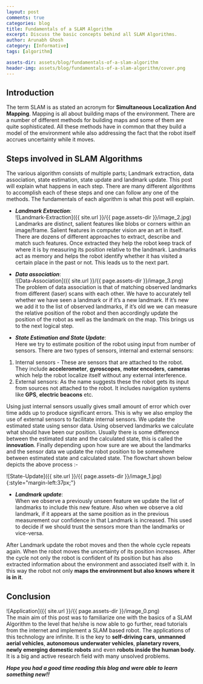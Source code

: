 ```yaml
---
layout: post
comments: true
categories: blog
title: Fundamentals of a SLAM Algorithm
excerpt: Discuss the basic concepts behind all SLAM Algorithms. 
author: Arunabh Ghosh
category: [Informative]
tags: [algorithm]

assets-dir: assets/blog/fundamentals-of-a-slam-algorithm
header-img: assets/blog/fundamentals-of-a-slam-algorithm/cover.png
---
```


Introduction
------------ 

The term SLAM is as stated an acronym for **Simultaneous Localization And Mapping**. Mapping is all about building maps of the environment. There are a number of different methods for building maps and some of them are quite sophisticated. All these methods have in common that they build a model of the environment while also addressing the fact that the robot itself accrues uncertainty while it moves.  

Steps involved in SLAM Algorithms
---------------------------------
The various algorithm consists of multiple parts; Landmark extraction, data association, state estimation, state update and landmark update. This post will explain what happens in each step. There are many different algorithms to accomplish each of these steps and one can follow any one of the methods. The fundamentals of each algorithm is what this post will explain.


- **_Landmark Extraction_**:<br/>
![Landmark-Extraction]({{ site.url }}/{{ page.assets-dir }}/image_2.jpg)<br/>
Landmarks are distinct, salient features like blobs or corners within an image/frame. Salient features in computer vision are an art in itself. There are dozens of different approaches to extract, describe and match such features. Once extracted they help the robot keep track of where it is by measuring its position relative to the landmark. Landmarks act as memory and helps the robot identify whether it has visited a certain place in the past or not. This leads us to the next part.


- **_Data association_**:<br/>
![Data-Association]({{ site.url }}/{{ page.assets-dir }}/image_3.png)<br/>
The problem of data association is that of matching observed landmarks from different (laser) scans with each other. We have to accurately tell whether we have seen a landmark or if it’s a new landmark. If it’s new we add it to the list of observed landmarks, if it’s old we we can measure the relative position of the robot and then accordingly update the position of the robot as well as the landmark on the map. This brings us to the next logical step.


- **_State Estimation and State Update_**:<br/>
Here we try to estimate position of the robot using input from number of sensors. There are two types of sensors, internal and external sensors:
 1. Internal sensors - These are sensors that are attached to the robot. They include **accelerometer**, **gyroscopes**, **motor encoders**, **cameras** which help the robot localize itself without any external interference.
 2. External sensors: As the name suggests these the robot gets its input from sources not attached to the robot. It includes navigation systems like **GPS**, **electric beacons** etc.

   Using just internal sensors usually gives small amount of error which over time adds up to produce significant errors. This is why we also employ the use of external sensors to facilitate internal sensors. 
We update the estimated state using sensor data. Using observed landmarks we calculate what should have been our position. Usually there is some difference between the estimated state and the calculated state, this is called the **innovation**.
Finally depending upon how sure are we about the landmarks and the sensor data we update the robot position to be somewhere between estimated state and calculated state.
The flowchart shown below depicts the above process :-

![State-Update]({{ site.url }}/{{ page.assets-dir }}/image_1.jpg){:style="margin-left:37px;"}

- **_Landmark update_**:<br/> 
When we observe a previously unseen feature we update the list of landmarks to include this new feature. Also when we observe a old landmark, if it appears at the same position as in the previous measurement our confidence in that Landmark is increased. This used to decide if we should trust the sensors more than the landmarks or vice-versa.

After Landmark update the robot moves and then the whole cycle repeats again. When the robot moves the uncertainty of its position increases. After the cycle not only the robot is confident of its position but has also extracted information about the environment and associated itself with it. In this way the robot not only **maps the environment but also knows where it is in it**.

Conclusion
----------
![Application]({{ site.url }}/{{ page.assets-dir }}/image_0.png)<br/>
The main aim of this post was to familiarize one with the basics of a SLAM Algorithm to the level that he/she is now able to go further, read tutorials from the internet and implement a SLAM based robot. The applications of this technology are infinite. It is the key to **self-driving cars**, **unmanned aerial vehicles**, **autonomous underwater vehicles**, **planetary rovers**, **newly emerging domestic robots** and even **robots inside the human body**. It is a big and active research field with many unsolved problems.


**_Hope you had a good time reading this blog and were able to learn something new!!_** 

